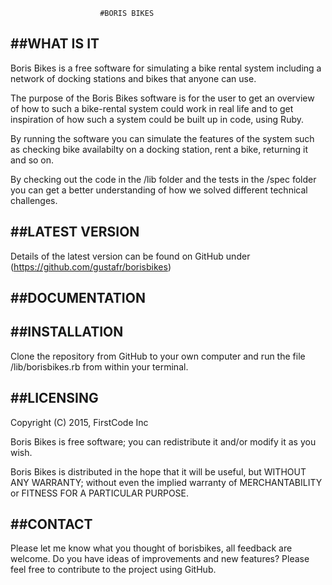                         #BORIS BIKES

##WHAT IS IT
------------------------

Boris Bikes is a free software for simulating a bike rental system including a network of docking stations and bikes that anyone can use.

The purpose of the Boris Bikes software is for the user to get an overview of how to such a bike-rental system could work in real life and to get inspiration of how such a system could be built up in code, using Ruby.

By running the software you can simulate the features of the system such as checking bike availabilty on a docking station, rent a bike, returning it and so on.

By checking out the code in the /lib folder and the tests in the /spec folder you can get a better understanding of how we solved different technical challenges.


##LATEST VERSION
------------------------

Details of the latest version can be found on GitHub under (https://github.com/gustafr/borisbikes)

##DOCUMENTATION
------------------------


##INSTALLATION
------------------------
Clone the repository from GitHub to your own computer and run the file /lib/borisbikes.rb from within your terminal.

##LICENSING
------------------------
Copyright (C) 2015, FirstCode Inc

Boris Bikes is free software; you can redistribute it and/or modify it as you wish.

Boris Bikes is distributed in the hope that it will be useful, but WITHOUT ANY
WARRANTY; without even the implied warranty of MERCHANTABILITY or FITNESS FOR
A PARTICULAR PURPOSE.


##CONTACT
------------------------

Please let me know what you thought of borisbikes, all feedback are welcome. Do you have ideas of improvements and new features? Please feel free to contribute to the project using GitHub.